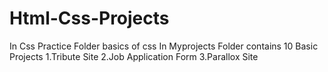 # Html-Css-Projects
In Css Practice Folder basics of css
In Myprojects Folder contains 10 Basic Projects
1.Tribute Site
2.Job Application Form
3.Parallox Site
